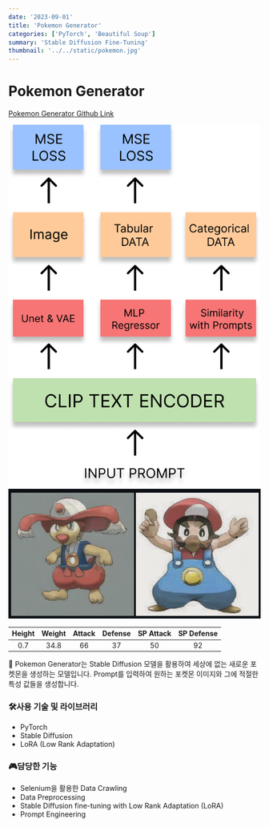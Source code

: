 ```yaml
---
date: '2023-09-01'
title: 'Pokemon Generator'
categories: ['PyTorch', 'Beautiful Soup']
summary: 'Stable Diffusion Fine-Tuning'
thumbnail: '../../static/pokemon.jpg'
---
```


# Pokemon Generator

<a href="https://github.com/99kenny/Pokemon-Generator">
    Pokemon Generator Github Link
</a>

![pokemon_generator_model](../../static/pokemon_generator_model.png)
![pokemon_generator_image](../../static/pokemon_generator_image.png)

| Height | Weight | Attack | Defense | SP Attack | SP Defense |
| :----: | :----: | :----: | :-----: | :-------: | :--------: |
|  0.7   |  34.8  |   66   |   37    |    50     |     92     |

<aside>
🤖 Pokemon Generator는 Stable Diffusion 모델을 활용하여 세상에 없는 새로운 포켓몬을 생성하는 모델입니다. Prompt를 입력하여 원하는 포켓몬 이미지와 그에 적절한 특성 값들을 생성합니다.

</aside>

### 🛠️사용 기술 및 라이브러리

- PyTorch
- Stable Diffusion
- LoRA (Low Rank Adaptation)

### 🎮담당한 기능

- Selenium을 활용한 Data Crawling
- Data Preprocessing
- Stable Diffusion fine-tuning with Low Rank Adaptation (LoRA)
- Prompt Engineering
